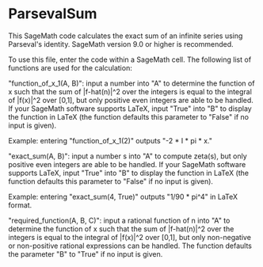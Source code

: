# ParsevalSum

This SageMath code calculates the exact sum of an infinite series using Parseval's identity.  SageMath version 9.0 or higher is recommended.

To use this file, enter the code within a SageMath cell.  The following list of functions are used for the calculation:

"function_of_x_1(A, B)": input a number into "A" to determine the function of x such that the sum of |f-hat(n)|^2 over the integers is equal to the integral of |f(x)|^2 over [0,1], but only positive even integers are able to be handled.  If your SageMath software supports LaTeX, input "True" into "B" to display the function in LaTeX (the function defaults this parameter to "False" if no input is given).

Example: entering "function_of_x_1(2)" outputs "-2 * I * pi * x."

"exact_sum(A, B)": input a number s into "A" to compute zeta(s), but only positive even integers are able to be handled.  If your SageMath software supports LaTeX, input "True" into "B" to display the function in LaTeX (the function defaults this parameter to "False" if no input is given).

Example: entering "exact_sum(4, True)" outputs "1/90 * pi^4" in LaTeX format.

"required_function(A, B, C)": input a rational function of n into "A" to determine the function of x such that the sum of |f-hat(n)|^2 over the integers is equal to the integral of |f(x)|^2 over [0,1], but only non-negative or non-positive rational expressions can be handled.  The function defaults the parameter "B" to "True" if no input is given.
